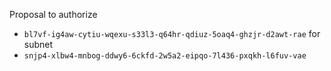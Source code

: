 Proposal to authorize
- `bl7vf-ig4aw-cytiu-wqexu-s33l3-q64hr-qdiuz-5oaq4-ghzjr-d2awt-rae`
for subnet
- `snjp4-xlbw4-mnbog-ddwy6-6ckfd-2w5a2-eipqo-7l436-pxqkh-l6fuv-vae`
